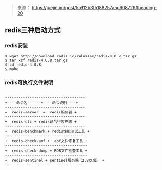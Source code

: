 >来源： https://juejin.im/post/5a912b3f5188257a5c608729#heading-20


## redis三种启动方式
### redis安装
``` 
$ wget http://download.redis.io/releases/redis-4.0.8.tar.gz
$ tar xzf redis-4.0.8.tar.gz
$ cd redis-4.0.8
$ make
```

### redis可执行文件说明

```

------------------------------------
+----命令名------+----命令说明----+
------------------------------------
+  redis-server  +  redis服务器 + 
------------------------------------
+  redis-cli + redis命令行客户端 +
------------------------------------
+  redis-benchmark + redis性能测试工具 + 
------------------------------------
+  redis-check-aof +  aof文件修复工具 + 
-------------------------------------
+  redis-check-dump + RDB文件检查工具 + 
-------------------------------------
+  redis-sentinel + sentinel服务器（2.8以后） + 
-------------------------------------


```